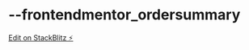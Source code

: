 # --frontendmentor_ordersummary

[Edit on StackBlitz ⚡️](https://stackblitz.com/edit/web-platform-ftmyn2)